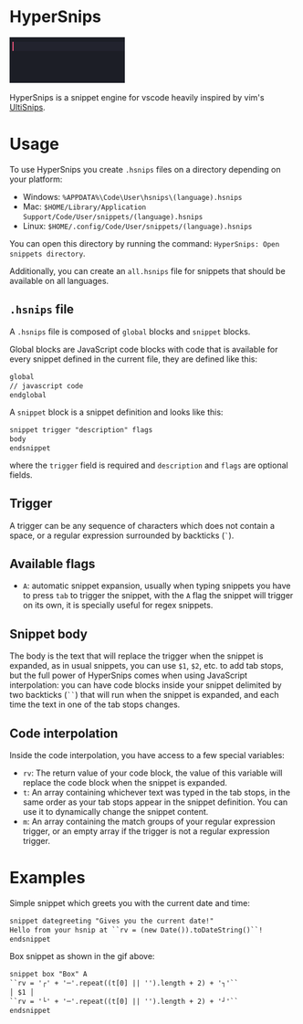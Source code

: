 # HyperSnips

![](./images/welcome.gif)

HyperSnips is a snippet engine for vscode heavily inspired by vim's
[UltiSnips](https://github.com/SirVer/ultisnips).

# Usage
To use HyperSnips you create `.hsnips` files on a directory depending on your platform:
- Windows: `%APPDATA%\Code\User\hsnips\(language).hsnips`
- Mac: `$HOME/Library/Application Support/Code/User/snippets/(language).hsnips`
- Linux: `$HOME/.config/Code/User/snippets/(language).hsnips`

You can open this directory by running the command: `HyperSnips: Open snippets directory`.

Additionally, you can create an `all.hsnips` file for snippets that should be available on all languages.

## `.hsnips` file
A `.hsnips` file is composed of `global` blocks and `snippet` blocks.

Global blocks are JavaScript code blocks with code that is available for every snippet defined in the
current file, they are defined like this:
```hsnips
global
// javascript code
endglobal
```

A `snippet` block is a snippet definition and looks like this:
```hsnips
snippet trigger "description" flags
body
endsnippet
```
where the `trigger` field is required and `description` and `flags` are optional fields.

## Trigger
A trigger can be any sequence of characters which does not contain a space, or a regular expression
surrounded by backticks (`` ` ``).

## Available flags
- `A`: automatic snippet expansion, usually when typing snippets you have to press `tab` to trigger
  the snippet, with the `A` flag the snippet will trigger on its own, it is specially useful for
  regex snippets.

## Snippet body
The body is the text that will replace the trigger when the snippet is expanded, as in usual
snippets, you can use `$1`, `$2`, etc. to add tab stops, but the full power of HyperSnips comes when
using JavaScript interpolation: you can have code blocks inside your snippet delimited by two
backticks (` `` `) that will run when the snippet is expanded, and each time the text in one of the
tab stops changes.

## Code interpolation
Inside the code interpolation, you have access to a few special variables:
- `rv`:  The return value of your code block, the value of this variable will replace the code block
  when the snippet is expanded.
- `t`: An array containing whichever text was typed in the tab stops, in the same order as your tab
  stops appear in the snippet definition. You can use it to dynamically change the snippet content.
- `m`: An array containing the match groups of your regular expression trigger, or an empty array if
  the trigger is not a regular expression trigger.

# Examples
Simple snippet which greets you with the current date and time:
```hsnips
snippet dategreeting "Gives you the current date!"
Hello from your hsnip at ``rv = (new Date()).toDateString()``!
endsnippet
```

Box snippet as shown in the gif above:
```hsnips
snippet box "Box" A
``rv = '┌' + '─'.repeat((t[0] || '').length + 2) + '┐'``
│ $1 │
``rv = '└' + '─'.repeat((t[0] || '').length + 2) + '┘'``
endsnippet
```
